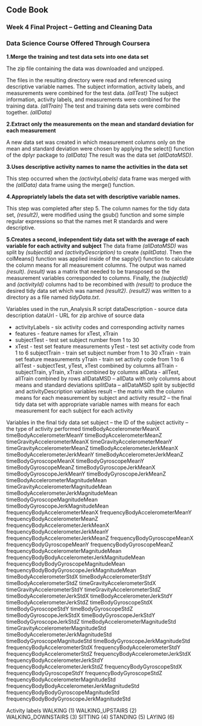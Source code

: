 
 ## Code Book

### Week 4 Final Project – Getting and Cleaning Data
### Data Science Course Offered Through Coursera


**1.Merge the training and test data sets into one data set**

The zip file containing the data was downloaded and unzipped. 

The files in the resulting directory were read and referenced using descriptive variable names. 
The subject information, activity labels, and measurements were combined for the test data. *(allTest)*
The subject information, activity labels, and measurements were combined for the training data. *(allTrain)*
The test and training data sets were combined together. *(allData)*


**2.Extract only the measurements on the mean and standard deviation for each measurement**

A new data set was created in which measurement columns only on the mean and standard deviation were chosen by applying the select() function of the dplyr package to *(allData)* 
The result was the data set *(allDataMSD)*.

**3.Uses descriptive activity names to name the activities in the data set**

This step occurred when the *(activityLabels)* data frame was merged with the *(allData)* data frame using the merge() function. 

**4.Appropriately labels the data set with descriptive variable names.**

This step was completed after step 5.
The column names for the tidy data set, *(result2)*, were modified using the gsub() function and some simple regular expressions so that the names met R standards and were descriptive.

**5.Creates a second, independent tidy data set with the average of each variable for each activity and subject**
The data frame *(allDataMSD)* was split by *(subjectId)* and *(activityDescription)* to create *(splitData)*.
Then the colMeans() function was applied inside of the sapply() function to calculate the column means for all measurement columns. The output was named *(result)*.
*(result)* was a matrix that needed to be transposed so the measurement variables corresponded to columns. 
Finally, the *(subjectId)* and *(activityId)* columns had to be recombined with *(result)* to produce the desired tidy data set which was named *(result2)*. 
*(result2)* was written to a directory as a file named *tidyData.txt*.


Variables used in the run_Analysis.R script
dataDescription - source data description
dataUrl - URL for zip archive of source data

* activityLabels - six activity codes and corresponding activity names
* features - feature names for xTest, xTrain
* subjectTest - test set subject number from 1 to 30
* xTest - test set feature measurements
yTest - test set activity code from 1 to 6
subjectTrain - train set subject number from 1 to 30
xTrain - train set feature measurements
yTrain - train set activity code from 1 to 6
allTest - subjectTest, yTest, xTest combined by columns
allTrain - subjectTrain, yTrain, xTrain combined by columns
allData - allTest, allTrain combined by rows
allDataMSD – allData with only columns about means and standard deviations
splitData – allDataMSD split by subjectId and activityDescription variables
result – the matrix with the column means for each measurement by subject and activity 
result2 – the final tidy data set with appropriate variable names with means for each measurement for each subject for each activity

Variables in the final tidy data set
subject – the ID of the subject
activity – the type of activity performed
timeBodyAccelerometerMeanX
timeBodyAccelerometerMeanY
timeBodyAccelerometerMeanZ
timeGravityAccelerometerMeanX
timeGravityAccelerometerMeanY
timeGravityAccelerometerMeanZ
timeBodyAccelerometerJerkMeanX
timeBodyAccelerometerJerkMeanY
timeBodyAccelerometerJerkMeanZ
timeBodyGyroscopeMeanX
timeBodyGyroscopeMeanY
timeBodyGyroscopeMeanZ
timeBodyGyroscopeJerkMeanX
timeBodyGyroscopeJerkMeanY
timeBodyGyroscopeJerkMeanZ
timeBodyAccelerometerMagnitudeMean
timeGravityAccelerometerMagnitudeMean
timeBodyAccelerometerJerkMagnitudeMean
timeBodyGyroscopeMagnitudeMean
timeBodyGyroscopeJerkMagnitudeMean
frequencyBodyAccelerometerMeanX
frequencyBodyAccelerometerMeanY
frequencyBodyAccelerometerMeanZ
frequencyBodyAccelerometerJerkMeanX
frequencyBodyAccelerometerJerkMeanY
frequencyBodyAccelerometerJerkMeanZ
frequencyBodyGyroscopeMeanX
frequencyBodyGyroscopeMeanY
frequencyBodyGyroscopeMeanZ
frequencyBodyAccelerometerMagnitudeMean
frequencyBodyBodyAccelerometerJerkMagnitudeMean
frequencyBodyBodyGyroscopeMagnitudeMean
frequencyBodyBodyGyroscopeJerkMagnitudeMean
timeBodyAccelerometerStdX
timeBodyAccelerometerStdY
timeBodyAccelerometerStdZ
timeGravityAccelerometerStdX
timeGravityAccelerometerStdY
timeGravityAccelerometerStdZ
timeBodyAccelerometerJerkStdX
timeBodyAccelerometerJerkStdY
timeBodyAccelerometerJerkStdZ
timeBodyGyroscopeStdX
timeBodyGyroscopeStdY
timeBodyGyroscopeStdZ
timeBodyGyroscopeJerkStdX
timeBodyGyroscopeJerkStdY
timeBodyGyroscopeJerkStdZ
timeBodyAccelerometerMagnitudeStd
timeGravityAccelerometerMagnitudeStd
timeBodyAccelerometerJerkMagnitudeStd
timeBodyGyroscopeMagnitudeStd
timeBodyGyroscopeJerkMagnitudeStd
frequencyBodyAccelerometerStdX
frequencyBodyAccelerometerStdY
frequencyBodyAccelerometerStdZ
frequencyBodyAccelerometerJerkStdX
frequencyBodyAccelerometerJerkStdY
frequencyBodyAccelerometerJerkStdZ
frequencyBodyGyroscopeStdX
frequencyBodyGyroscopeStdY
frequencyBodyGyroscopeStdZ
frequencyBodyAccelerometerMagnitudeStd
frequencyBodyBodyAccelerometerJerkMagnitudeStd
frequencyBodyBodyGyroscopeMagnitudeStd
frequencyBodyBodyGyroscopeJerkMagnitudeStd

Activity labels
WALKING (1)
WALKING_UPSTAIRS (2)
WALKING_DOWNSTAIRS (3)
SITTING (4)
STANDING (5)
LAYING (6)

